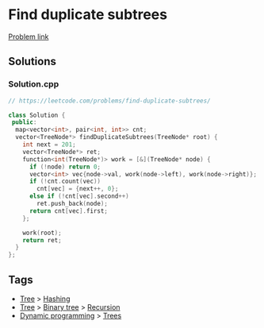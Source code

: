 # Find duplicate subtrees

[Problem link](https://leetcode.com/problems/find-duplicate-subtrees/)

## Solutions


### Solution.cpp
```cpp
// https://leetcode.com/problems/find-duplicate-subtrees/

class Solution {
 public:
  map<vector<int>, pair<int, int>> cnt;
  vector<TreeNode*> findDuplicateSubtrees(TreeNode* root) {
    int next = 201;
    vector<TreeNode*> ret;
    function<int(TreeNode*)> work = [&](TreeNode* node) {
      if (!node) return 0;
      vector<int> vec{node->val, work(node->left), work(node->right)};
      if (!cnt.count(vec))
        cnt[vec] = {next++, 0};
      else if (!cnt[vec].second++)
        ret.push_back(node);
      return cnt[vec].first;
    };

    work(root);
    return ret;
  }
};
```
## Tags

* [Tree](/Collections/tree.md#tree) > [Hashing](/Collections/tree.md#hashing)
* [Tree](/Collections/tree.md#tree) > [Binary tree](/Collections/tree.md#binary-tree) > [Recursion](/Collections/tree.md#recursion)
* [Dynamic programming](/Collections/dynamic-programming.md#dynamic-programming) > [Trees](/Collections/dynamic-programming.md#trees)
